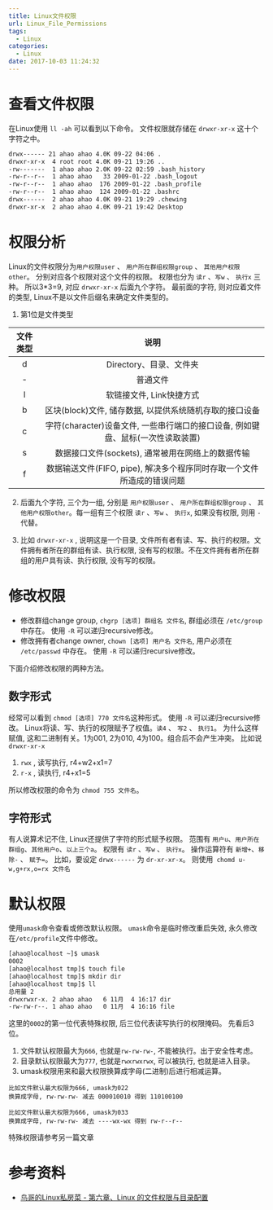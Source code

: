 ```yaml
---
title: Linux文件权限
url: Linux_File_Permissions
tags:
  - Linux
categories:
  - Linux
date: 2017-10-03 11:24:32
---
```

# 查看文件权限
在Linux使用 ` ll -ah ` 可以看到以下命令。
文件权限就存储在 ` drwxr-xr-x ` 这十个字符之中。

<!-- more -->

```sh
drwx------ 21 ahao ahao 4.0K 09-22 04:06 .
drwxr-xr-x  4 root root 4.0K 09-21 19:26 ..
-rw-------  1 ahao ahao 2.0K 09-22 02:59 .bash_history
-rw-r--r--  1 ahao ahao   33 2009-01-22 .bash_logout
-rw-r--r--  1 ahao ahao  176 2009-01-22 .bash_profile
-rw-r--r--  1 ahao ahao  124 2009-01-22 .bashrc
drwx------  2 ahao ahao 4.0K 09-21 19:29 .chewing
drwxr-xr-x  2 ahao ahao 4.0K 09-21 19:42 Desktop
```

# 权限分析
Linux的文件权限分为` 用户权限user ` 、 ` 用户所在群组权限group ` 、 ` 其他用户权限other `。
分别对应各个权限对这个文件的权限。
权限也分为 ` 读r ` 、` 写w ` 、 ` 执行x ` 三种。
所以3*3=9, 对应 ` drwxr-xr-x ` 后面九个字符。
最前面的字符, 则对应着文件的类型, Linux不是以文件后缀名来确定文件类型的。
1. 第1位是文件类型

| 文件类型 | 说明 |
| :----: | :----: |
| d | Directory、目录、文件夹 |
| - | 普通文件 |
| l | 软链接文件, Link快捷方式 |
| b | 区块(block)文件, 储存数据, 以提供系统随机存取的接口设备 |
| c | 字符(character)设备文件, 一些串行端口的接口设备, 例如键盘、鼠标(一次性读取装置) |
| s | 数据接口文件(sockets), 通常被用在网络上的数据传输 |
| f | 数据输送文件(FIFO, pipe), 解决多个程序同时存取一个文件所造成的错误问题 |

2. 后面九个字符, 三个为一组, 分别是 ` 用户权限user ` 、 ` 用户所在群组权限group ` 、 ` 其他用户权限other `。每一组有三个权限 ` 读r ` 、` 写w ` 、 ` 执行x `, 如果没有权限, 则用 ` - ` 代替。

3. 比如 ` drwxr-xr-x ` , 说明这是一个目录, 文件所有者有读、写、执行的权限。文件拥有者所在的群组有读、执行权限, 没有写的权限。不在文件拥有者所在群组的用户具有读、执行权限, 没有写的权限。

# 修改权限
- 修改群组change group, ` chgrp [选项] 群组名 文件名 `, 群组必须在 ` /etc/group ` 中存在。 使用 ` -R ` 可以递归recursive修改。
- 修改拥有者change owner, ` chown [选项] 用户名 文件名 `, 用户必须在 ` /etc/passwd ` 中存在。 使用 ` -R ` 可以递归recursive修改。

下面介绍修改权限的两种方法。
## 数字形式
经常可以看到 ` chmod [选项] 770 文件名 `这种形式。 使用 ` -R ` 可以递归recursive修改。
Linux将读、写、执行的权限赋予了权值。` 读4 ` 、 ` 写2 ` 、 ` 执行1 `。
为什么这样赋值, 这和二进制有关。1为001, 2为010, 4为100。组合后不会产生冲突。
比如说` drwxr-xr-x `
1.  ` rwx ` , 读写执行, r4+w2+x1=7
2. ` r-x ` , 读执行, r4+x1=5

所以修改权限的命令为 ` chmod 755 文件名 `。

## 字符形式
有人说算术记不住, Linux还提供了字符的形式赋予权限。
范围有 ` 用户u `、` 用户所在群组g `、` 其他用户o `、` 以上三个a `。
权限有 ` 读r ` 、` 写w ` 、 ` 执行x `。
操作运算符有 ` 新增+ `、` 移除- ` 、 ` 赋予= `。
比如，要设定 ` drwx------ ` 为 ` dr-xr-xr-x `。
则使用` chomd u-w,g+rx,o=rx 文件名`

# 默认权限
使用`umask`命令查看或修改默认权限。
`umask`命令是临时修改重启失效, 永久修改在`/etc/profile`文件中修改。
```sh
[ahao@localhost ~]$ umask 
0002
[ahao@localhost tmp]$ touch file
[ahao@localhost tmp]$ mkdir dir
[ahao@localhost tmp]$ ll
总用量 2
drwxrwxr-x. 2 ahao ahao   6 11月  4 16:17 dir
-rw-rw-r--. 1 ahao ahao   0 11月  4 16:16 file
```
这里的`0002`的第一位代表特殊权限, 后三位代表读写执行的权限掩码。
先看后3位。

1. 文件默认权限最大为`666`, 也就是`rw-rw-rw-`, 不能被执行。出于安全性考虑。
2. 目录默认权限最大为`777`, 也就是`rwxrwxrwx`, 可以被执行, 也就是进入目录。
3. umask权限用来和最大权限换算成字母(二进制)后进行相减运算。

```
比如文件默认最大权限为666, umask为022
换算成字母, rw-rw-rw- 减去 000010010 得到 110100100

比如文件默认最大权限为666, umask为033
换算成字母, rw-rw-rw- 减去 ----wx-wx 得到 rw-r--r--
```

特殊权限请参考另一篇文章


# 参考资料
- [鸟哥的Linux私房菜 - 第六章、Linux 的文件权限与目录配置](http://cn.linux.vbird.org/linux_basic/0210filepermission_2.php)
